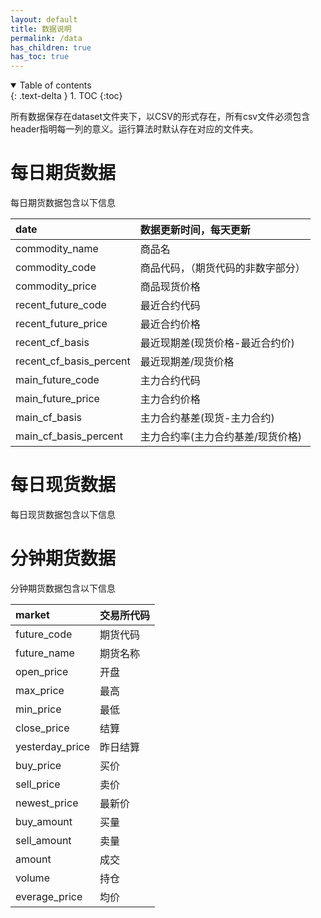 ```yaml
---
layout: default
title: 数据说明
permalink: /data
has_children: true
has_toc: true
---
```

<details open markdown="block">
  <summary>
    Table of contents
  </summary>
  {: .text-delta }
1. TOC
{:toc}
</details>

所有数据保存在dataset文件夹下，以CSV的形式存在，所有csv文件必须包含header指明每一列的意义。运行算法时默认存在对应的文件夹。
# 每日期货数据
每日期货数据包含以下信息

| date | 数据更新时间，每天更新 |
|:--- |:--- |
| commodity_name | 商品名 |
| commodity_code | 商品代码，（期货代码的非数字部分） |
| commodity_price | 商品现货价格 |
| recent_future_code | 最近合约代码 |
| recent_future_price | 最近合约价格 |
| recent_cf_basis | 最近现期差(现货价格-最近合约价) |
| recent_cf_basis_percent | 最近现期差/现货价格 |
| main_future_code | 主力合约代码 |
| main_future_price | 主力合约价格 |
| main_cf_basis | 主力合约基差(现货-主力合约) |
| main_cf_basis_percent | 主力合约率(主力合约基差/现货价格) |



# 每日现货数据

每日现货数据包含以下信息




# 分钟期货数据
分钟期货数据包含以下信息

| market | 交易所代码 |
|:--- |:--- |
| future_code | 期货代码 |
| future_name | 期货名称 |
| open_price | 开盘 |
| max_price | 最高 |
| min_price | 最低 |
| close_price | 结算 |
| yesterday_price | 昨日结算 |
| buy_price | 买价 |
| sell_price | 卖价 |
| newest_price | 最新价 |
| buy_amount | 买量 |
| sell_amount | 卖量 |
| amount | 成交 |
| volume | 持仓 |
| everage_price | 均价 |
